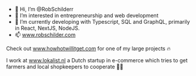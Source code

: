 - 👋 Hi, I’m @RobSchilderr
- 👀 I’m interested in entrepreneurship and web development
- 🌱 I’m currently developing with Typescript, SQL and GraphQL, primarily in React, NextJS, NodeJS.
- 📫 www.robschilder.com

Check out www.howhotwillitget.com for one of my large projects 🔥

I work at www.lokalist.nl a Dutch startup in e-commerce which tries to get farmers and local shopkeepers to cooperate 🧑‍🌾 


<!---
RobSchilderr/RobSchilderr is a ✨ special ✨ repository because its `README.md` (this file) appears on your GitHub profile.
You can click the Preview link to take a look at your changes.
--->

